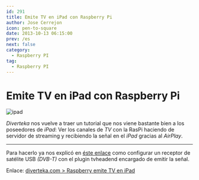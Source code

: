```yaml
---
id: 291
title: Emite TV en iPad con Raspberry Pi
author: Jose Cerrejon
icon: pen-to-square
date: 2013-10-13 06:15:00
prev: /es
next: false
category:
  - Raspberry PI
tag:
  - Raspberry PI
---
```


# Emite TV en iPad con Raspberry Pi

![ipad](/images/2013/10/iPad.jpg)

*Diverteka* nos vuelve a traer un tutorial que nos viene bastante bien a los poseedores de *iPad*: Ver los canales de *TV* con la RasPi haciendo de servidor de streaming y recibiendo la señal en el *iPad* gracias al *AirPlay*.

- - -
Para hacerlo ya nos explicó en [éste enlace](http://www.diverteka.com/?p=1750) como configurar un receptor de satélite USB *(DVB-T)* con el plugin tvheadend encargado de emitir la señal.

Enlace: [diverteka.com > Raspberry emite TV en iPad](http://www.diverteka.com/?p=1930)